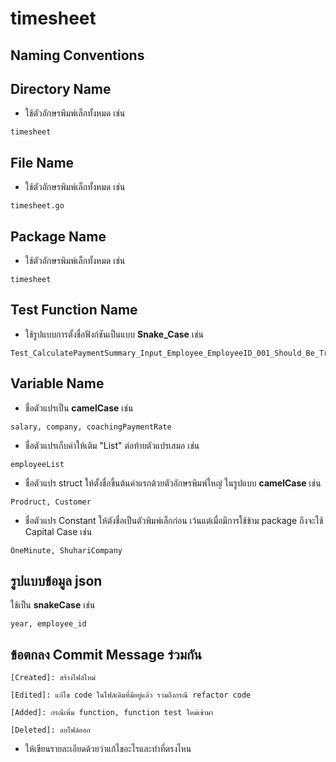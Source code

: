 # timesheet
## Naming Conventions

## Directory Name
- ใช้ตัวอักษรพิมพ์เล็กทั้งหมด เช่น
```
timesheet
```

## File Name
- ใช้ตัวอักษรพิมพ์เล็กทั้งหมด เช่น
```
timesheet.go
```

## Package Name
- ใช้ตัวอักษรพิมพ์เล็กทั้งหมด เช่น
```
timesheet
```

## Test Function Name
- ใช้รูปแบบการตั้งชื่อฟังก์ชันเป็นแบบ **Snake_Case** เช่น
```
Test_CalculatePaymentSummary_Input_Employee_EmployeeID_001_Should_Be_TransactionTimesheet
```

## Variable Name
- ชื่อตัวแปรเป็น **camelCase** เช่น
```
salary, company, coachingPaymentRate
```

- ชื่อตัวแปรเก็บค่าให้เติม "List" ต่อท้ายตัวแปรเสมอ เช่น
```
employeeList
```

- ชื่อตัวแปร struct ให้ตั้งชื่อขึ้นต้นคำแรกด้วยตัวอักษรพิมพ์ใหญ่ ในรูปแบบ **camelCase** เช่น
```
Prodruct, Customer
```

- ชื่อตัวแปร Constant ให้ตังชื่อเป็นตัวพิมพ์เล็กก่อน เว้นแต่เมื่อมีการใช้ข้าม package ถึงจะใช้ Capital Case เช่น
```
OneMinute, ShuhariCompany
```

## รูปแบบข้อมูล json 

ใช้เป็น **snakeCase** เช่น
```
year, employee_id
```

## ข้อตกลง Commit Message ร่วมกัน
`[Created]: สร้างไฟล์ใหม่`

`[Edited]: แก้ไข code ในไฟล์เดิมที่มีอยู่แล้ว รวมถึงกรณี refactor code`

`[Added]: กรณีเพิ่ม function, function test ใหม่เข้ามา`

`[Deleted]: ลบไฟล์ออก`

* ให้เขียนรายละเอียดด้วยว่าแก้ไขอะไรและทำที่ตรงไหน
